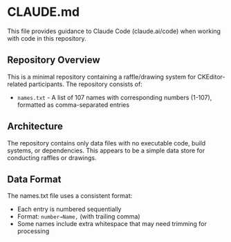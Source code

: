# CLAUDE.md

This file provides guidance to Claude Code (claude.ai/code) when working with code in this repository.

## Repository Overview

This is a minimal repository containing a raffle/drawing system for CKEditor-related participants. The repository consists of:

- `names.txt` - A list of 107 names with corresponding numbers (1-107), formatted as comma-separated entries

## Architecture

The repository contains only data files with no executable code, build systems, or dependencies. This appears to be a simple data store for conducting raffles or drawings.

## Data Format

The names.txt file uses a consistent format:
- Each entry is numbered sequentially 
- Format: `number→Name,` (with trailing comma)
- Some names include extra whitespace that may need trimming for processing